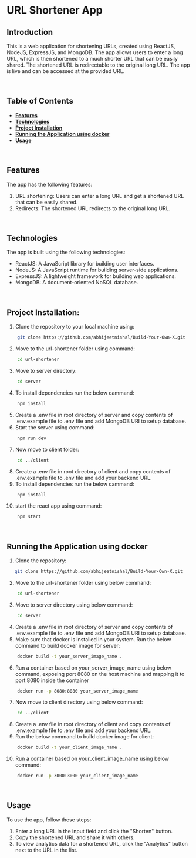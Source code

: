 # URL Shortener App

## Introduction
This is a web application for shortening URLs, created using ReactJS, NodeJS, ExpressJS, and MongoDB. The app allows users to enter a long URL, which is then shortened to a much shorter URL that can be easily shared. The shortened URL is redirectable to the original long URL. The app is live and can be accessed at the provided URL.

<br>

## Table of Contents
- [**Features**](#features)
- [**Technologies**](#technologies)
- [**Project Installation**](#project-installation)
- [**Running the Application using docker**](#running-the-application-using-docker)
- [**Usage**](#usage)
  
<br>

## Features
The app has the following features:
  1. URL shortening: Users can enter a long URL and get a shortened URL that can be easily shared.
  2. Redirects: The shortened URL redirects to the original long URL.

<br>

## Technologies
The app is built using the following technologies:
- ReactJS: A JavaScript library for building user interfaces.
- NodeJS: A JavaScript runtime for building server-side applications.
- ExpressJS: A lightweight framework for building web applications.
- MongoDB: A document-oriented NoSQL database.

<br>

## Project Installation:
1. Clone the repository to your local machine using:
```bash
    git clone https://github.com/abhijeetnishal/Build-Your-Own-X.git
```
2. Move to the url-shortener folder using command:
```bash
    cd url-shortener
```
3. Move to server directory:
```bash
    cd server
```
4. To install dependencies run the below cammand:
```bash
    npm install
```
5. Create a .env file in root directory of server and copy contents of .env.example file to .env file and add MongoDB URI to setup database.
6. Start the server using command:
```bash
    npm run dev
```
7. Now move to client folder:
```bash
    cd ../client
```
8. Create a .env file in root directory of client and copy contents of .env.example file to .env file and add your backend URL.
9. To install dependencies run the below cammand:
```bash
    npm install
```
10. start the react app using command:
```bash
    npm start
```

<br>

## Running the Application using docker
1. Clone the repository:
```bash
   git clone https://github.com/abhijeetnishal/Build-Your-Own-X.git
```
2. Move to the url-shortener folder using below command:
```bash
    cd url-shortener
```
3. Move to server directory using below command:
```bash
    cd server
```
4. Create a .env file in root directory of server and copy contents of .env.example file to .env file and add MongoDB URI to setup database.
5. Make sure that docker is installed in your system. Run the below command to build docker image for server:
```bash
    docker build -t your_server_image_name .
```
6. Run a container based on your_server_image_name using below command, exposing port 8080 on the host machine and mapping it to port 8080 inside the container
```bash
    docker run -p 8080:8080 your_server_image_name
```
7. Now move to client directory using below command:
```bash
    cd ../client
```
8. Create a .env file in root directory of client and copy contents of .env.example file to .env file and add your backend URL.
9. Run the below command to build docker image for client:
```bash
    docker build -t your_client_image_name .
```
10. Run a container based on your_client_image_name using below command:
```bash
    docker run -p 3000:3000 your_client_image_name
```

<br>

## Usage
To use the app, follow these steps:
1. Enter a long URL in the input field and click the "Shorten" button.
2. Copy the shortened URL and share it with others.
3. To view analytics data for a shortened URL, click the "Analytics" button next to the URL in the list.